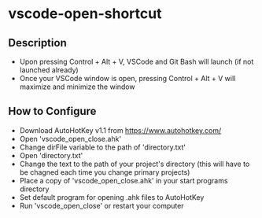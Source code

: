 # vscode-open-shortcut

## Description
- Upon pressing Control + Alt + V, VSCode and Git Bash will launch (if not launched
already)
- Once your VSCode window is open, pressing Control + Alt + V will maximize and 
minimize the window

## How to Configure
- Download AutoHotKey v1.1 from https://www.autohotkey.com/
- Open 'vscode_open_close.ahk'
- Change dirFile variable to the path of 'directory.txt'
- Open 'directory.txt'
- Change the text to the path of your project's directory (this will have to be
chagned each time you change primary projects)
- Place a copy of 'vscode_open_close.ahk' in your start programs directory
- Set default program for opening .ahk files to AutoHotKey
- Run 'vscode_open_close' or restart your computer
